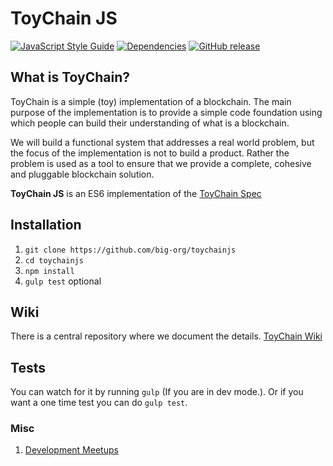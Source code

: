 # ToyChain JS

[![JavaScript Style Guide](https://img.shields.io/badge/code%20style-standard-brightgreen.svg?style=flat-square)](http://standardjs.com/) [![Dependencies](https://img.shields.io/david/strongloop/express.svg?maxAge=2592000?style=flat-square)](https://github.com/big-org/toychain) [![GitHub release](https://img.shields.io/github/release/qubyte/rubidium.svg?maxAge=2592000?style=flat-square)](https://github.com/big-org/toychain)

## What is ToyChain?
ToyChain is a simple (toy) implementation of a blockchain. The main purpose of the implementation is to provide a simple code foundation using which people can build their understanding of what is a blockchain.

We will build a functional system that addresses a real world problem, but the focus of the implementation is not to build a product. Rather the problem is used as a tool to ensure that we provide a complete, cohesive and pluggable blockchain solution.

**ToyChain JS** is an ES6 implementation of the [ToyChain Spec](https://github.com/big-org/toychain/wiki "ToyChain Blockchain Spec")

## Installation
  1. `git clone https://github.com/big-org/toychainjs`
  2. `cd toychainjs`
  3. `npm install`
  4. `gulp test` optional

## Wiki
There is a central repository where we document the details. [ToyChain Wiki](https://github.com/big-org/toychain/wiki "ToyChain Wiki")

## Tests
You can watch for it by running `gulp` (If you are in dev mode.). Or if you want a one time test you can do `gulp test`.

### Misc

 1. [Development Meetups](https://github.com/big-org/toychain/wiki/Development-Meetups "Development Meetups")
